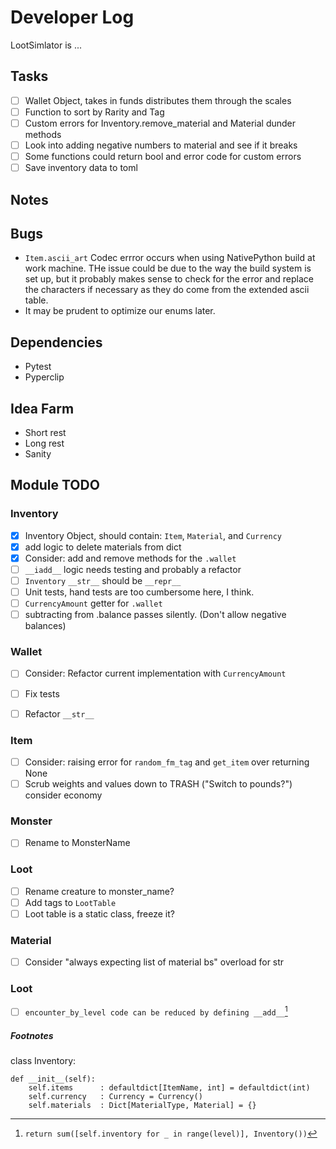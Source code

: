 # Developer Log
LootSimlator is ...

## Tasks
- [ ] Wallet Object, takes in funds distributes them through the scales
- [ ] Function to sort by Rarity and Tag
- [ ] Custom errors for Inventory.remove_material and Material dunder methods
- [ ] Look into adding negative numbers to material and see if it breaks
- [ ] Some functions could return bool and error code for custom errors
- [ ] Save inventory data to toml

## Notes

## Bugs
- `Item.ascii_art` Codec errror occurs when using NativePython build at work machine. THe issue could be due to the way the build system is set up, but it probably makes sense to check for the error and replace the characters if necessary as they do come from the extended ascii table.
- It may be prudent to optimize our enums later.


## Dependencies
- Pytest
- Pyperclip

## Idea Farm
- Short rest
- Long rest
- Sanity


## Module TODO

### Inventory
- [X] Inventory Object, should contain: `Item`, `Material`, and `Currency`
- [X] add logic to delete materials from dict
- [X] Consider: add and remove methods for the `.wallet`
- [ ] `__iadd__` logic needs testing and probably a refactor 
- [ ] `Inventory` `__str__` should be `__repr__`
- [ ] Unit tests, hand tests are too cumbersome here, I think.
- [ ] `CurrencyAmount` getter for `.wallet`
- [ ] subtracting from .balance passes silently. (Don't allow negative balances)

### Wallet
- [ ] Consider: Refactor current implementation with `CurrencyAmount` 
- [ ] Fix tests
- [ ] Refactor `__str__`


### Item
- [ ] Consider: raising error for `random_fm_tag` and `get_item` over returning None
- [ ] Scrub weights and values down to TRASH ("Switch to pounds?") consider economy

### Monster
- [ ] Rename to MonsterName

### Loot
- [ ] Rename creature to monster_name?
- [ ] Add tags to `LootTable`
- [ ] Loot table is a static class, freeze it?

### Material
- [ ] Consider "always expecting list of material bs" overload for str

### Loot
- [ ] `encounter_by_level code can be reduced by defining __add__`[^1]




##### Footnotes
[^1]: `return sum([self.inventory for _ in range(level)], Inventory())`



class Inventory:

    def __init__(self):
        self.items      : defaultdict[ItemName, int] = defaultdict(int)
        self.currency   : Currency = Currency()
        self.materials  : Dict[MaterialType, Material] = {}